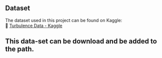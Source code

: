 ## Dataset
The dataset used in this project can be found on Kaggle:  
🔗 [Turbulence Data - Kaggle]([https://www.kaggle.com/datasets/ryleymcconkey/ml-turbulence-dataset/versions/3])
## This data-set can be download and be added to the path.
